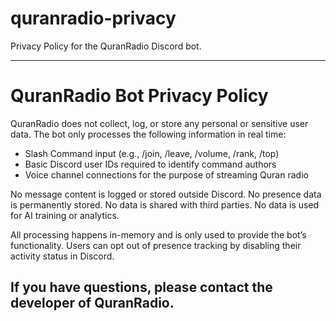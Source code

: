 # quranradio-privacy
Privacy Policy for the QuranRadio Discord bot.

--------------------------------------------------------------------------------------
# QuranRadio Bot Privacy Policy

QuranRadio does not collect, log, or store any personal or sensitive user data.
The bot only processes the following information in real time:

- Slash Command input (e.g., /join, /leave, /volume, /rank, /top)
- Basic Discord user IDs required to identify command authors
- Voice channel connections for the purpose of streaming Quran radio

No message content is logged or stored outside Discord.
No presence data is permanently stored.
No data is shared with third parties.
No data is used for AI training or analytics.

All processing happens in-memory and is only used to provide the bot’s functionality.
Users can opt out of presence tracking by disabling their activity status in Discord.

If you have questions, please contact the developer of QuranRadio.
--------------------------------------------------------------------------------------
